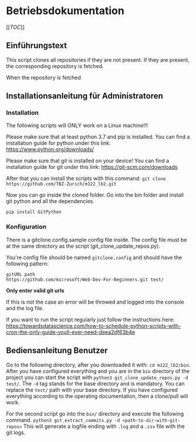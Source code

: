 # Betriebsdokumentation
[[_TOC_]]
## Einführungstext 

This script clones all repositories if they are not present. If they are present, the corresponding repository is fetched.

When the repository is fetched 

## Installationsanleitung für Administratoren

### Installation

The following scripts will ONLY work on a Linux machine!!!

Please make sure that at least python 3.7 and pip is installed. You can find a installation guide for python under this link: https://www.python.org/downloads/

Please make sure that git is installed on your device! You can find a installation guide for git under this link: https://git-scm.com/downloads

After that you can install the scripts with this command: 
`git clone https://github.com/TBZ-Zurich/m122_lb2.git`

Now you can go inside the cloned folder. Go into the bin folder and install git python and all the dependencies. 

`pip install GitPython`

### Konfiguration

There is a gitclone.config.sample config file inside. The config file must be at the same directory as the script (git_clone_update_repos.py).

You're config file should be named `gitclone.config` and should have the following pattern:

```
gitURL path
https://github.com/microsoft/Web-Dev-For-Beginners.git test/
```
**Only enter valid git urls**

If this is not the case an error will be throwed and logged into the console and the log file.

If you want to run the script regularly just follow the instructions here: https://towardsdatascience.com/how-to-schedule-python-scripts-with-cron-the-only-guide-youll-ever-need-deea2df63b4e

## Bediensanleitung Benutzer

Go to the following directory, after you downloaded it with: `cd m122_lb2/bin`. After you have configured everything and you are in the `bin` directory of the project you can start the script with `python3 git_clone_update_repos.py -d test/`. The `-d` tag stands for the base directory and is mandatory. You can replace the `test/` path with your base directory. If you have configured everything according to the operating documentation, then a clone/pull will work.


For the second script go into the `bin/` directory and execute the following command. 
`python3 git_extract_commits.py -d <path-to-dir-with-git-repos>` 
This will generate a logfile ending with `.log` and a `.csv` file with the git logs.
